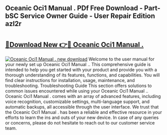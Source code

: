 ## Oceanic Oci1 Manual . PDf Free Download - Part-bSC Service Owner Guide - User Repair Edition azI2r

# <h2><a href="http://bc36247.oget.top/?id=Oceanic+Oci1+Manual+.">🔗Download New 👉🔴 Oceanic Oci1 Manual .</a></h2>

[![Oceanic Oci1 Manual . new download](https://i.imgur.com/5g1atiW.png)](http://bc36247.oget.top/?id=Oceanic+Oci1+Manual+.)
Welcome to the user manual for your newly set up Oceanic Oci1 Manual .. This comprehensive guide is intended to help you get started with your product and provide you with a thorough understanding of its features, functions, and capabilities. You will find clear instructions for installation, usage, maintenance, and troubleshooting. Troubleshooting Guide This section offers solutions to common issues encountered while using your Oceanic Oci1 Manual .. Oceanic Oci1 Manual . comes with an array of advanced features, including voice recognition, customizable settings, multi-language support, and automatic backups, all accessible through the user interface. We trust that the Oceanic Oci1 Manual . has been a reliable and effective resource in your efforts to learn the ins and outs of your new device. In case of any queries or concerns, please do not hesitate to reach out to our customer service team.
